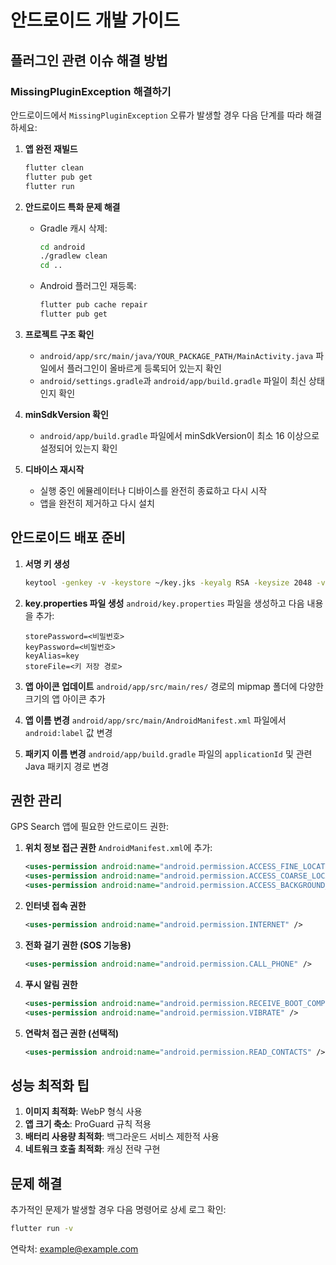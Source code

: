 # 안드로이드 개발 가이드

## 플러그인 관련 이슈 해결 방법

### MissingPluginException 해결하기

안드로이드에서 `MissingPluginException` 오류가 발생할 경우 다음 단계를 따라 해결하세요:

1. **앱 완전 재빌드**

   ```bash
   flutter clean
   flutter pub get
   flutter run
   ```

2. **안드로이드 특화 문제 해결**

   - Gradle 캐시 삭제:
     ```bash
     cd android
     ./gradlew clean
     cd ..
     ```
   - Android 플러그인 재등록:
     ```bash
     flutter pub cache repair
     flutter pub get
     ```

3. **프로젝트 구조 확인**

   - `android/app/src/main/java/YOUR_PACKAGE_PATH/MainActivity.java` 파일에서 플러그인이 올바르게 등록되어 있는지 확인
   - `android/settings.gradle`과 `android/app/build.gradle` 파일이 최신 상태인지 확인

4. **minSdkVersion 확인**

   - `android/app/build.gradle` 파일에서 minSdkVersion이 최소 16 이상으로 설정되어 있는지 확인

5. **디바이스 재시작**
   - 실행 중인 에뮬레이터나 디바이스를 완전히 종료하고 다시 시작
   - 앱을 완전히 제거하고 다시 설치

## 안드로이드 배포 준비

1. **서명 키 생성**

   ```bash
   keytool -genkey -v -keystore ~/key.jks -keyalg RSA -keysize 2048 -validity 10000 -alias key
   ```

2. **key.properties 파일 생성**
   `android/key.properties` 파일을 생성하고 다음 내용을 추가:

   ```
   storePassword=<비밀번호>
   keyPassword=<비밀번호>
   keyAlias=key
   storeFile=<키 저장 경로>
   ```

3. **앱 아이콘 업데이트**
   `android/app/src/main/res/` 경로의 mipmap 폴더에 다양한 크기의 앱 아이콘 추가

4. **앱 이름 변경**
   `android/app/src/main/AndroidManifest.xml` 파일에서 `android:label` 값 변경

5. **패키지 이름 변경**
   `android/app/build.gradle` 파일의 `applicationId` 및 관련 Java 패키지 경로 변경

## 권한 관리

GPS Search 앱에 필요한 안드로이드 권한:

1. **위치 정보 접근 권한**
   `AndroidManifest.xml`에 추가:

   ```xml
   <uses-permission android:name="android.permission.ACCESS_FINE_LOCATION" />
   <uses-permission android:name="android.permission.ACCESS_COARSE_LOCATION" />
   <uses-permission android:name="android.permission.ACCESS_BACKGROUND_LOCATION" /> <!-- 백그라운드 위치 추적용 -->
   ```

2. **인터넷 접속 권한**

   ```xml
   <uses-permission android:name="android.permission.INTERNET" />
   ```

3. **전화 걸기 권한 (SOS 기능용)**

   ```xml
   <uses-permission android:name="android.permission.CALL_PHONE" />
   ```

4. **푸시 알림 권한**

   ```xml
   <uses-permission android:name="android.permission.RECEIVE_BOOT_COMPLETED" />
   <uses-permission android:name="android.permission.VIBRATE" />
   ```

5. **연락처 접근 권한 (선택적)**
   ```xml
   <uses-permission android:name="android.permission.READ_CONTACTS" />
   ```

## 성능 최적화 팁

1. **이미지 최적화**: WebP 형식 사용
2. **앱 크기 축소**: ProGuard 규칙 적용
3. **배터리 사용량 최적화**: 백그라운드 서비스 제한적 사용
4. **네트워크 호출 최적화**: 캐싱 전략 구현

## 문제 해결

추가적인 문제가 발생할 경우 다음 명령어로 상세 로그 확인:

```bash
flutter run -v
```

연락처: example@example.com
